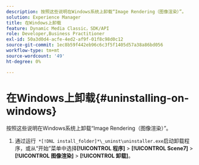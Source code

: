 ```yaml
---
description: 按照这些说明在Windows系统上卸载“Image Rendering（图像渲染）”。
solution: Experience Manager
title: 在Windows上卸载
feature: Dynamic Media Classic，SDK/API
role: Developer,Business Practitioner
exl-id: 50a3d0d4-acfe-4ed2-af9f-01f8c98d0c12
source-git-commit: 1ec8b59f442eb96c6c3f5f1405d57a38a86bd056
workflow-type: tm+mt
source-wordcount: '49'
ht-degree: 0%

---
```


# 在Windows上卸载{#uninstalling-on-windows}

按照这些说明在Windows系统上卸载“Image Rendering（图像渲染）”。

1. 通过运行` *[!DNL install_folder]*\_uninst\uninstaller.exe`启动卸载程序，或从“开始”菜单中选择&#x200B;**[!UICONTROL 程序]** > **[!UICONTROL Scene7]** > **[!UICONTROL 图像渲染]** > **[!UICONTROL 卸载]**。
